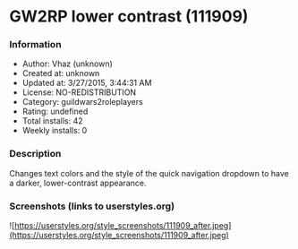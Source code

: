 # GW2RP lower contrast (111909)

### Information
- Author: Vhaz (unknown)
- Created at: unknown
- Updated at: 3/27/2015, 3:44:31 AM
- License: NO-REDISTRIBUTION
- Category: guildwars2roleplayers
- Rating: undefined
- Total installs: 42
- Weekly installs: 0


### Description
Changes text colors and the style of the quick navigation dropdown to have a darker, lower-contrast appearance.


### Screenshots (links to userstyles.org)
![https://userstyles.org/style_screenshots/111909_after.jpeg](https://userstyles.org/style_screenshots/111909_after.jpeg)


